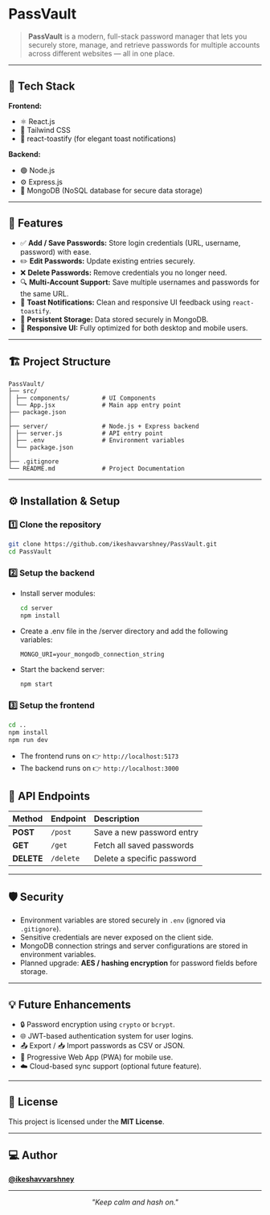 # PassVault

> **PassVault** is a modern, full-stack password manager that lets you securely store, manage, and retrieve passwords for multiple accounts across different websites — all in one place.

---

## 🚀 Tech Stack

**Frontend:**  
- ⚛️ React.js  
- 🎨 Tailwind CSS  
- 🔔 react-toastify (for elegant toast notifications)

**Backend:**  
- 🟢 Node.js  
- ⚙️ Express.js  
- 🍃 MongoDB (NoSQL database for secure data storage)

---

## 🧩 Features

- ✅ **Add / Save Passwords:** Store login credentials (URL, username, password) with ease.  
- ✏️ **Edit Passwords:** Update existing entries securely.  
- ❌ **Delete Passwords:** Remove credentials you no longer need.  
- 🔍 **Multi-Account Support:** Save multiple usernames and passwords for the same URL.  
- 🔔 **Toast Notifications:** Clean and responsive UI feedback using `react-toastify`.  
- 💾 **Persistent Storage:** Data stored securely in MongoDB.  
- 🧠 **Responsive UI:** Fully optimized for both desktop and mobile users.  

---

## 🏗️ Project Structure
```
PassVault/
├── src/
│ ├── components/         # UI Components
│ └── App.jsx             # Main app entry point
├── package.json
│
├── server/               # Node.js + Express backend
│ ├── server.js           # API entry point
│ ├── .env                # Environment variables
│ └── package.json
│
├── .gitignore
└── README.md             # Project Documentation
```

---

## ⚙️ Installation & Setup

### 1️⃣ Clone the repository
```bash
git clone https://github.com/ikeshavvarshney/PassVault.git
cd PassVault
```

### 2️⃣ Setup the backend
- Install server modules:
    ```bash
    cd server
    npm install
    ```
- Create a .env file in the /server directory and add the following variables:
    ```.env
    MONGO_URI=your_mongodb_connection_string
    ```
- Start the backend server:
    ```bash
    npm start
    ```

### 3️⃣ Setup the frontend
```bash
cd ..
npm install
npm run dev
```
- The frontend runs on 👉 `http://localhost:5173`
- The backend runs on 👉 `http://localhost:3000`

## 🧠 API Endpoints

| Method     | Endpoint | Description                |
|:-----------|:---------|:---------------------------|
| **POST**   | `/post`  | Save a new password entry  |
| **GET**    | `/get`   | Fetch all saved passwords  |
| **DELETE** | `/delete`| Delete a specific password |

---

## 🛡️ Security

- Environment variables are stored securely in `.env` (ignored via `.gitignore`).  
- Sensitive credentials are never exposed on the client side.  
- MongoDB connection strings and server configurations are stored in environment variables.  
- Planned upgrade: **AES / hashing encryption** for password fields before storage.

---

## 💡 Future Enhancements

- 🔒 Password encryption using `crypto` or `bcrypt`.  
- 🌐 JWT-based authentication system for user logins.  
- 📤 Export / 📥 Import passwords as CSV or JSON.  
- 📱 Progressive Web App (PWA) for mobile use.  
- ☁️ Cloud-based sync support (optional future feature).

---

## 📜 License

This project is licensed under the **MIT License**.

---

## 💻 Author

[**@ikeshavvarshney**](https://github.com/ikeshavvarshney)

---

<p align="center">
  <em>"Keep calm and hash on."</em>
</p>
